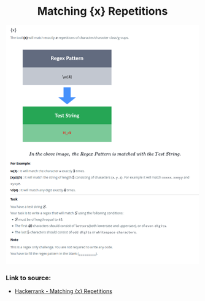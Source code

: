 <h1 align="center">Matching {x} Repetitions</h1>

![alt text](https://raw.githubusercontent.com/matthew01lokiet/Github-repos-images/main/Other/Regex/wkwdByMq_o.png)

### Link to source: 
- <a href="https://www.hackerrank.com/challenges/matching-x-repetitions/problem">Hackerrank - Matching {x} Repetitions</a>

